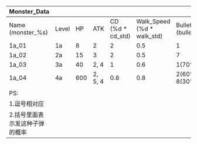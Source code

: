 | Monster_Data                   |       |      |         |                       |                                  |                                   |                                |
| ------------------------------ | ----- | ---- | ------- | --------------------- | -------------------------------- | --------------------------------- | ------------------------------ |
| Name   (monster_%s)            | Level | HP   | ATK     | CD      (%d * cd_std) | Walk_Speed       (%d * walk_std) | Bullet_Type   (bullet_monster_%d) | Bullet_Speed  (%d * speed_std) |
| 1a_01                          | 1a    | 8    | 2       | 2                     | 0.5                              | 1                                 | 0.6                            |
| 1a_02                          | 2a    | 15   | 3       | 2                     | 0.5                              | 7                                 | 0.6                            |
| 1a_03                          | 3a    | 40   | 2, 4    | 1                     | 0.6                              | 1(70%), 6(30%)                    | 0.6, 0.4                       |
| 1a_04                          | 4a    | 600  | 2, 5, 4 | 0.8                   | 0.8                              | 2(60%), 5(10%), 8(30%)            | 0.4, 0.6, 0.8                  |
|                                |       |      |         |                       |                                  |                                   |                                |
| PS:                            |       |      |         |                       |                                  |                                   |                                |
| 1.逗号相对应                   |       |      |         |                       |                                  |                                   |                                |
| 2.括号里面表示发这种子弹的概率 |       |      |         |                       |                                  |                                   |                                |